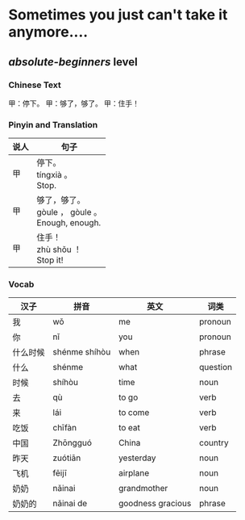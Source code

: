 # Sometimes you just can't take it anymore....
## *absolute-beginners* level

### Chinese Text
甲：停下。
甲：够了，够了。
甲：住手！

### Pinyin and Translation
|说人|句子|
|----|----|
|甲|停下。<br />tíngxià 。<br />Stop.|
|甲|够了，够了。<br />gòule ， gòule 。<br />Enough, enough.|
|甲|住手！<br />zhù shǒu ！<br />Stop it!|
### Vocab
|汉子|拼音|英文|词类|
|----|----|----|----|
|我|wǒ|me|pronoun|
|你|nǐ|you|pronoun|
|什么时候|shénme shíhòu|when|phrase|
|什么|shénme|what|question|
|时候|shíhòu|time|noun|
|去|qù|to go|verb|
|来|lái|to come|verb|
|吃饭|chīfàn|to eat|verb|
|中国|Zhōngguó|China|country|
|昨天|zuótiān|yesterday|noun|
|飞机|fēijī|airplane|noun|
|奶奶|nǎinai|grandmother|noun|
|奶奶的|nǎinai de|goodness gracious|phrase|
